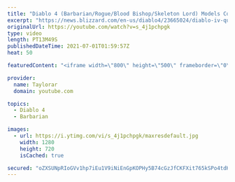 ```yaml
---
title: "Diablo 4 (Barbarian/Rogue/Blood Bishop/Skeleton Lord) Models Compilation - Blizzard Quarterly Update"
excerpt: "https://news.blizzard.com/en-us/diablo4/23665024/diablo-iv-quarterly-update-june-2021 Rogues - 0:00 Barbarians - 3:17 Blood Bishop - 5:25 Skeleton Lord ..."
originalUrl: https://youtube.com/watch?v=s_4j1pchpgk
type: video
length: PT13M49S
publishedDateTime: 2021-07-01T01:59:57Z
heat: 50

featuredContent: "<iframe width=\"800\" height=\"500\" frameborder=\"0\" src=\"https://www.youtube.com/embed/s_4j1pchpgk\" allow=\"accelerometer; autoplay; encrypted-media; gyroscope; picture-in-picture\" allowfullscreen></iframe>"

provider:
  name: Taylorar
  domain: youtube.com

topics:
  - Diablo 4
  - Barbarian

images:
  - url: https://i.ytimg.com/vi/s_4j1pchpgk/maxresdefault.jpg
    width: 1280
    height: 720
    isCached: true

secured: "oZXSUNpRIoGVv1hp7iEu1V9iNiEnGpKOPHy5B74cGzJfCKFXit765kSPo4tdKB9S/ZsVn9Y0I2hGtWjXGApNrjvHH+DxUM+g0+b1LhMHizcgXsKOuVtZqufck5whhHpncT+ZjOvFjCS7o/S/6xjv2OEpv8b2vPTbHOfv1ntzaBugyUd1yjreWEMhoIvBAb4Uh87d7/NIdHOhAdHVWNwtVY2BsNtddxvjrXKTi0BAgzqnghAUtE/uLl0f7KXWimgXWQbPhqlttZjyPdwDOW3GnVwApYIJBNqyrzx+BphSS7LSyOy2irVDwkxNAqCPsrCov4gGmuET1cAUWm6EZ9jwnWxRzs36DQAwIZ4yxRMZZBh3msg9gkY0Ax+/KtEtoyOIfKe7vTl6rGN1PDIXzrpz1nQSH3FbmE72fBWzWTd2udU=;pz3r0szzGK+yJ653B/Ii5A=="
---
```


